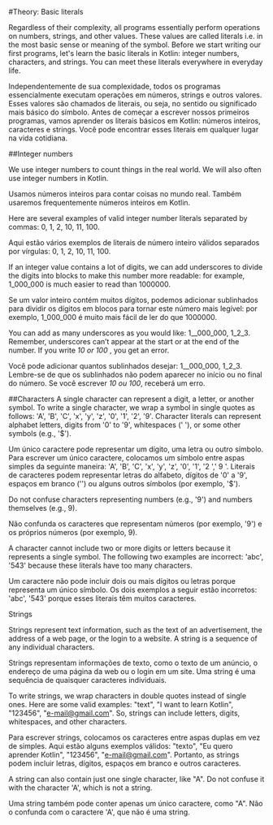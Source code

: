 #Theory: Basic literals

Regardless of their complexity, all programs essentially perform operations on numbers, strings, and other values. These values are called literals i.e. in the most basic sense or meaning of the symbol. Before we start writing our first programs, let's learn the basic literals in Kotlin: integer numbers, characters, and strings. You can meet these literals everywhere in everyday life.

Independentemente de sua complexidade, todos os programas essencialmente executam operações em números, strings e outros valores. Esses valores são chamados de literais, ou seja, no sentido ou significado mais básico do símbolo. Antes de começar a escrever nossos primeiros programas, vamos aprender os literais básicos em Kotlin: números inteiros, caracteres e strings. Você pode encontrar esses literais em qualquer lugar na vida cotidiana.

##Integer numbers

We use integer numbers to count things in the real world. We will also often use integer numbers in Kotlin.

Usamos números inteiros para contar coisas no mundo real. Também usaremos frequentemente números inteiros em Kotlin.

Here are several examples of valid integer number literals separated by commas: 0, 1, 2, 10, 11, 100.

Aqui estão vários exemplos de literais de número inteiro válidos separados por vírgulas: 0, 1, 2, 10, 11, 100.

If an integer value contains a lot of digits, we can add underscores to divide the digits into blocks to make this number more readable: for example, 1_000_000 is much easier to read than 1000000.

Se um valor inteiro contém muitos dígitos, podemos adicionar sublinhados para dividir os dígitos em blocos para tornar este número mais legível: por exemplo, 1_000_000 é muito mais fácil de ler do que 1000000.

You can add as many underscores as you would like: 1__000_000, 1_2_3. Remember, underscores can’t appear at the start or at the end of the number. If you write _10 or 100_ , you get an error.

Você pode adicionar quantos sublinhados desejar: 1__000_000, 1_2_3. Lembre-se de que os sublinhados não podem aparecer no início ou no final do número. Se você escrever _10 ou 100_, receberá um erro.

##Characters
A single character can represent a digit, a letter, or another symbol. To write a single character, we wrap a symbol in single quotes as follows: 'A', 'B', 'C', 'x', 'y', 'z', '0', '1', '2', '9'. Character literals can represent alphabet letters, digits from '0' to '9', whitespaces (' '), or some other symbols (e.g., '$').

Um único caractere pode representar um dígito, uma letra ou outro símbolo. Para escrever um único caractere, colocamos um símbolo entre aspas simples da seguinte maneira: 'A', 'B', 'C', 'x', 'y', 'z', '0', '1', '2 ',' 9 '. Literais de caracteres podem representar letras do alfabeto, dígitos de '0' a '9', espaços em branco ('') ou alguns outros símbolos (por exemplo, '$').

Do not confuse characters representing numbers (e.g., '9') and numbers themselves (e.g., 9).

Não confunda os caracteres que representam números (por exemplo, '9') e os próprios números (por exemplo, 9).

A character cannot include two or more digits or letters because it represents a single symbol. The following two examples are incorrect: 'abc', '543' because these literals have too many characters.

Um caractere não pode incluir dois ou mais dígitos ou letras porque representa um único símbolo. Os dois exemplos a seguir estão incorretos: 'abc', '543' porque esses literais têm muitos caracteres.

Strings

Strings represent text information, such as the text of an advertisement, the address of a web page, or the login to a website. A string is a sequence of any individual characters.

Strings representam informações de texto, como o texto de um anúncio, o endereço de uma página da web ou o login em um site. Uma string é uma sequência de quaisquer caracteres individuais.

To write strings, we wrap characters in double quotes instead of single ones. Here are some valid examples: "text", "I want to learn Kotlin", "123456", "e-mail@gmail.com". So, strings can include letters, digits, whitespaces, and other characters.

Para escrever strings, colocamos os caracteres entre aspas duplas em vez de simples. Aqui estão alguns exemplos válidos: "texto", "Eu quero aprender Kotlin", "123456", "e-mail@gmail.com". Portanto, as strings podem incluir letras, dígitos, espaços em branco e outros caracteres.

A string can also contain just one single character, like "A". Do not confuse it with the character 'A', which is not a string.

Uma string também pode conter apenas um único caractere, como "A". Não o confunda com o caractere 'A', que não é uma string.